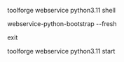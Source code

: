 
toolforge webservice python3.11 shell

webservice-python-bootstrap --fresh

exit

toolforge webservice python3.11 start
